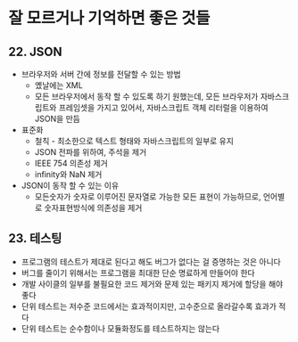 # 잘 모르거나 기억하면 좋은 것들

## 22. JSON
* 브라우저와 서버 간에 정보를 전달할 수 있는 방법
  * 옜날에는 XML
  * 모든 브라우저에서 동작 할 수 있도록 하기 원했는데, 모든 브라우저가 자바스크립트와 프레임셋을 가지고 있어서, 자바스크립트 객체 리터럴을 이용하여 JSON을 만듬
* 표준화
  * 철칙 - 최소한으로 텍스트 형태와 자바스크립트의 일부로 유지
  * JSON 전파를 위하여, 주석을 제거
  * IEEE 754 의존성 제거
  * infinity와 NaN 제거
* JSON이 동작 할 수 있는 이유
  * 모든숫자가 숫자로 이루어진 문자열로 가능한 모든 표현이 가능하므로, 언어별로 숫자표현방식에 의존성을 제거

## 23. 테스팅
* 프로그램의 테스트가 제대로 된다고 해도 버그가 없다는 걸 증명하는 것은 아니다
* 버그를 줄이기 위해서는 프로그램을 최대한 단순 명료하게 만들어야 한다
* 개발 사이클의 일부를 불필요한 코드 제거와 문제 있는 패키지 제거에 할당을 해야 좋다
* 단위 테스트는 저수준 코드에서는 효과적이지만, 고수준으로 올라갈수록 효과가 적다
* 단위 테스트는 순수함이나 모듈화정도를 테스트하지는 않는다
